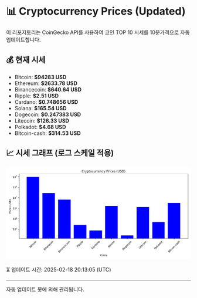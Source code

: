 
# 📊 Cryptocurrency Prices (Updated)

이 리포지토리는 CoinGecko API를 사용하여 코인 TOP 10 시세를 10분가격으로 자동 업데이트합니다.

## 💰 현재 시세
- Bitcoin: **$94283 USD**
- Ethereum: **$2633.78 USD**
- Binancecoin: **$640.64 USD**
- Ripple: **$2.51 USD**
- Cardano: **$0.748656 USD**
- Solana: **$165.54 USD**
- Dogecoin: **$0.247383 USD**
- Litecoin: **$126.33 USD**
- Polkadot: **$4.68 USD**
- Bitcoin-cash: **$314.53 USD**

## 📈 시세 그래프 (로그 스케일 적용)
![Crypto Prices](crypto_prices.png)

⏳ 업데이트 시간: 2025-02-18 20:13:05 (UTC)

---
자동 업데이트 봇에 의해 관리됩니다.
